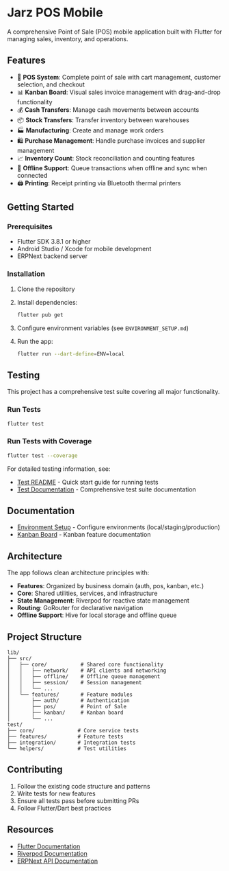 # Jarz POS Mobile

A comprehensive Point of Sale (POS) mobile application built with Flutter for managing sales, inventory, and operations.

## Features

- 🛒 **POS System**: Complete point of sale with cart management, customer selection, and checkout
- 📊 **Kanban Board**: Visual sales invoice management with drag-and-drop functionality
- 💰 **Cash Transfers**: Manage cash movements between accounts
- 📦 **Stock Transfers**: Transfer inventory between warehouses
- 🏭 **Manufacturing**: Create and manage work orders
- 🛍️ **Purchase Management**: Handle purchase invoices and supplier management
- 📈 **Inventory Count**: Stock reconciliation and counting features
- 🔌 **Offline Support**: Queue transactions when offline and sync when connected
- 🖨️ **Printing**: Receipt printing via Bluetooth thermal printers

## Getting Started

### Prerequisites

- Flutter SDK 3.8.1 or higher
- Android Studio / Xcode for mobile development
- ERPNext backend server

### Installation

1. Clone the repository
2. Install dependencies:
   ```bash
   flutter pub get
   ```

3. Configure environment variables (see `ENVIRONMENT_SETUP.md`)

4. Run the app:
   ```bash
   flutter run --dart-define=ENV=local
   ```

## Testing

This project has a comprehensive test suite covering all major functionality.

### Run Tests
```bash
flutter test
```

### Run Tests with Coverage
```bash
flutter test --coverage
```

For detailed testing information, see:
- [Test README](test/README.md) - Quick start guide for running tests
- [Test Documentation](test/TEST_DOCUMENTATION.md) - Comprehensive test suite documentation

## Documentation

- [Environment Setup](ENVIRONMENT_SETUP.md) - Configure environments (local/staging/production)
- [Kanban Board](KANBAN_README.md) - Kanban feature documentation

## Architecture

The app follows clean architecture principles with:
- **Features**: Organized by business domain (auth, pos, kanban, etc.)
- **Core**: Shared utilities, services, and infrastructure
- **State Management**: Riverpod for reactive state management
- **Routing**: GoRouter for declarative navigation
- **Offline Support**: Hive for local storage and offline queue

## Project Structure

```
lib/
├── src/
│   ├── core/           # Shared core functionality
│   │   ├── network/    # API clients and networking
│   │   ├── offline/    # Offline queue management
│   │   ├── session/    # Session management
│   │   └── ...
│   └── features/       # Feature modules
│       ├── auth/       # Authentication
│       ├── pos/        # Point of Sale
│       ├── kanban/     # Kanban board
│       └── ...
test/
├── core/              # Core service tests
├── features/          # Feature tests
├── integration/       # Integration tests
└── helpers/           # Test utilities
```

## Contributing

1. Follow the existing code structure and patterns
2. Write tests for new features
3. Ensure all tests pass before submitting PRs
4. Follow Flutter/Dart best practices

## Resources

- [Flutter Documentation](https://docs.flutter.dev/)
- [Riverpod Documentation](https://riverpod.dev/)
- [ERPNext API Documentation](https://frappeframework.com/docs)
